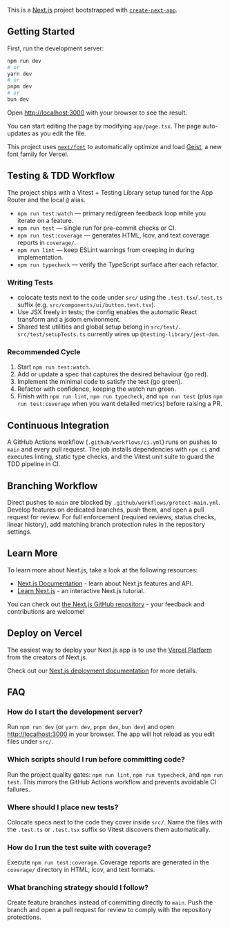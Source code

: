 This is a [Next.js](https://nextjs.org) project bootstrapped with [`create-next-app`](https://nextjs.org/docs/app/api-reference/cli/create-next-app).

## Getting Started

First, run the development server:

```bash
npm run dev
# or
yarn dev
# or
pnpm dev
# or
bun dev
```

Open [http://localhost:3000](http://localhost:3000) with your browser to see the result.

You can start editing the page by modifying `app/page.tsx`. The page auto-updates as you edit the file.

This project uses [`next/font`](https://nextjs.org/docs/app/building-your-application/optimizing/fonts) to automatically optimize and load [Geist](https://vercel.com/font), a new font family for Vercel.

## Testing & TDD Workflow

The project ships with a Vitest + Testing Library setup tuned for the App Router and the local `@` alias.

- `npm run test:watch` &mdash; primary red/green feedback loop while you iterate on a feature.
- `npm run test` &mdash; single run for pre-commit checks or CI.
- `npm run test:coverage` &mdash; generates HTML, lcov, and text coverage reports in `coverage/`.
- `npm run lint` &mdash; keep ESLint warnings from creeping in during implementation.
- `npm run typecheck` &mdash; verify the TypeScript surface after each refactor.

### Writing Tests

- colocate tests next to the code under `src/` using the `.test.tsx`/`.test.ts` suffix (e.g. `src/components/ui/button.test.tsx`).
- Use JSX freely in tests; the config enables the automatic React transform and a jsdom environment.
- Shared test utilities and global setup belong in `src/test/`. `src/test/setupTests.ts` currently wires up `@testing-library/jest-dom`.

### Recommended Cycle

1. Start `npm run test:watch`.
2. Add or update a spec that captures the desired behaviour (go red).
3. Implement the minimal code to satisfy the test (go green).
4. Refactor with confidence, keeping the watch run green.
5. Finish with `npm run lint`, `npm run typecheck`, and `npm run test` (plus `npm run test:coverage` when you want detailed metrics) before raising a PR.

## Continuous Integration

A GitHub Actions workflow (`.github/workflows/ci.yml`) runs on pushes to `main` and every pull request. The job installs dependencies with `npm ci` and executes linting, static type checks, and the Vitest unit suite to guard the TDD pipeline in CI.

## Branching Workflow

Direct pushes to `main` are blocked by `.github/workflows/protect-main.yml`. Develop features on dedicated branches, push them, and open a pull request for review. For full enforcement (required reviews, status checks, linear history), add matching branch protection rules in the repository settings.

## Learn More

To learn more about Next.js, take a look at the following resources:

- [Next.js Documentation](https://nextjs.org/docs) - learn about Next.js features and API.
- [Learn Next.js](https://nextjs.org/learn) - an interactive Next.js tutorial.

You can check out [the Next.js GitHub repository](https://github.com/vercel/next.js) - your feedback and contributions are welcome!

## Deploy on Vercel

The easiest way to deploy your Next.js app is to use the [Vercel Platform](https://vercel.com/new?utm_medium=default-template&filter=next.js&utm_source=create-next-app&utm_campaign=create-next-app-readme) from the creators of Next.js.

Check out our [Next.js deployment documentation](https://nextjs.org/docs/app/building-your-application/deploying) for more details.

## FAQ

### How do I start the development server?

Run `npm run dev` (or `yarn dev`, `pnpm dev`, `bun dev`) and open [http://localhost:3000](http://localhost:3000) in your browser. The app will hot reload as you edit files under `src/`.

### Which scripts should I run before committing code?

Run the project quality gates: `npm run lint`, `npm run typecheck`, and `npm run test`. This mirrors the GitHub Actions workflow and prevents avoidable CI failures.

### Where should I place new tests?

Colocate specs next to the code they cover inside `src/`. Name the files with the `.test.ts` or `.test.tsx` suffix so Vitest discovers them automatically.

### How do I run the test suite with coverage?

Execute `npm run test:coverage`. Coverage reports are generated in the `coverage/` directory in HTML, lcov, and text formats.

### What branching strategy should I follow?

Create feature branches instead of committing directly to `main`. Push the branch and open a pull request for review to comply with the repository protections.
